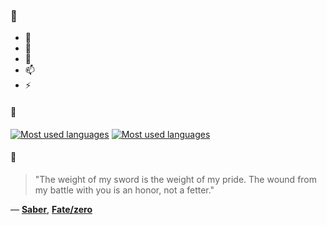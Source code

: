 ### 👋

- 🔭
- 🌱
- 💬
- 📫
- ⚡

#### 🧏

[![Most used languages](https://github-readme-stats-aynah.vercel.app/api/top-langs/?username=aynh&theme=solarized-dark&langs_count=6&layout=compact&hide_title=true)](https://github.com/anuraghazra/github-readme-stats#gh-dark-mode-only)
[![Most used languages](https://github-readme-stats-aynah.vercel.app/api/top-langs/?username=aynh&theme=solarized-light&langs_count=6&layout=compact&hide_title=true)](https://github.com/anuraghazra/github-readme-stats#gh-light-mode-only)

#### 💬

> "The weight of my sword is the weight of my pride. The wound from my battle with you is an honor, not a fetter."

&mdash; [**Saber**](https://myanimelist.net/character.php?q=Saber&cat=character), [**Fate/zero**](https://myanimelist.net/search/all?q=Fate%2Fzero&cat=all)
